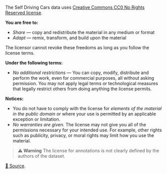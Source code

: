 The Self Driving Cars data uses [Creative Commons CC0 No Rights Reserved license](https://creativecommons.org/publicdomain/zero/1.0/).

**You are free to:**

- _Share_ — copy and redistribute the material in any medium or format
- _Adapt_ — remix, transform, and build upon the material

The licensor cannot revoke these freedoms as long as you follow the license terms.

**Under the following terms:**

- _No additional restrictions_ — You can copy, modify, distribute and perform the work, even for commercial purposes, all without asking permission. You may not apply legal terms or technological measures that legally restrict others from doing anything the license permits.

**Notices:**

- You do not have to comply with the license for _elements of the material in the public domain_ or where your use is permitted by an applicable exception or limitation.
- _No warranties are given._ The license may not give you all of the permissions necessary for your intended use. For example, other rights such as publicity, privacy, or moral rights may limit how you use the material.

> **⚠️ Warning** The license for annotations is not clearly defined by the authors of the dataset.

[🔗 Source](https://www.kaggle.com/datasets/kumaresanmanickavelu/lyft-udacity-challenge).
